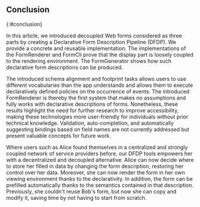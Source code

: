 ## Conclusion
{:#conclusion}

In this article, we introduced decoupled Web forms considered as three parts by creating a Declarative Form Description Pipeline (DFDP).
We provide a concrete and reusable implementation.
The implementations of the FormRenderer and FormCli prove that the display part is loosely coupled to the rendering environment.
The FormGenerator shows how such declarative form descriptions can be produced.

The introduced schema alignment and footprint tasks allows users to use different vocabularies than the app understands and allows them to execute declaratively defined policies on the occurrence of events.
The introduced FormRenderer is thereby the first system that makes no assumptions and fully works with declarative descriptions of forms.
Nonetheless, these results highlight the need for further research to improve accessibility, making these technologies more user-friendly for individuals without prior technical knowledge.
Validation, auto-completion, and automatically suggesting bindings based on field names are not currently addressed but present valuable concepts for future work.

Where users such as Alice found themselves in a centralized and strongly coupled network of service providers before,
our DFDP tools empowers her with a decentralized and decoupled alternative.
Alice can now decide where to store her filled in data by changing the form description, restoring her control over her data.
Moreover, she can now render the form in her own viewing environment thanks to the declarativity.
In addition, the form can be prefilled automatically thanks to the semantics contained in that description.
Previously, she couldn't reuse Bob's form, but now she can copy and modify it, saving time by not having to start from scratch.
